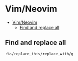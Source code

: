 # Vim/Neovim
<!--ts-->
   * [Vim/Neovim](vim.md#vimneovim)
      * [Find and replace all](vim.md#find-and-replace-all)

<!-- Added by: runner, at: Mon Feb  1 09:10:58 UTC 2021 -->

<!--te-->

## Find and replace all
```vim
:%s/replace_this/replace_with/g
```
